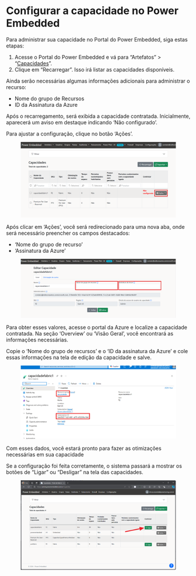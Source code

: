 # Configurar a capacidade no Power Embedded

Para administrar sua capacidade no Portal do Power Embedded, siga estas etapas:

1. Acesse o Portal do Power Embedded e vá para “Artefatos” > “[Capacidades](https://admin.powerembedded.com.br/Capacities)”.
2. Clique em “Recarregar”. Isso irá listar as capacidades disponíveis.



Ainda serão necessárias algumas informações adicionais para administrar o recurso:

* Nome do grupo de Recursos
* ID da Assinatura da Azure

Após o recarregamento, será exibida a capacidade contratada. Inicialmente, aparecerá um aviso em destaque indicando ‘Não configurado’.



Para ajustar a configuração, clique no botão ‘Ações’.

<figure><img src="../../../.gitbook/assets/image (45).png" alt=""><figcaption></figcaption></figure>

Após clicar em ‘Ações’, você será redirecionado para uma nova aba, onde será necessário preencher os campos destacados:

* ‘Nome do grupo de recurso’
* ‘Assinatura da Azure’

<figure><img src="../../../.gitbook/assets/image (46).png" alt=""><figcaption></figcaption></figure>



Para obter esses valores, acesse o portal da Azure e localize a capacidade contratada. Na seção ‘Overview’ ou ‘Visão Geral’, você encontrará as informações necessárias.&#x20;

Copie o ‘Nome do grupo de recursos’ e o ‘ID da assinatura da Azure’ e cole essas informações na tela de edição da capacidade e salve.

<figure><img src="../../../.gitbook/assets/image (47).png" alt=""><figcaption></figcaption></figure>

Com esses dados, você estará pronto para fazer as otimizações necessárias em sua capacidade



Se a configuração foi feita corretamente, o sistema passará a mostrar os botões de “Ligar” ou “Desligar” na tela das capacidades.

<figure><img src="../../../.gitbook/assets/image (48).png" alt=""><figcaption></figcaption></figure>
